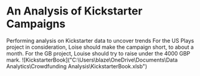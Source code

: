 # An Analysis of Kickstarter Campaigns
Performing analysis on Kickstarter data to uncover trends
For the US Plays project in consideration, Loise should make the campaign short, to about a month.
For the GB project, Louise should try to raise under the 4000 GBP mark.
![KickstarterBook]("C:\Users\blaze\OneDrive\Documents\Data Analytics\Crowdfunding Analysis\KickstarterBook.xlsb")
